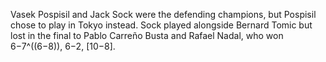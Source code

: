 Vasek Pospisil and Jack Sock were the defending champions, but Pospisil chose to play in Tokyo instead. Sock played alongside Bernard Tomic but lost in the final to Pablo Carreño Busta and Rafael Nadal, who won 6−7^((6−8)), 6−2, [10−8].
